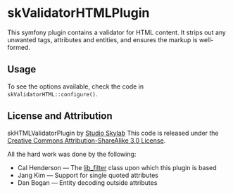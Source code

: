 skValidatorHTMLPlugin
=====================

This symfony plugin contains a validator for HTML content. It strips out any unwanted tags, attributes and entities, and ensures the markup is well-formed.



Usage
-----

To see the options available, check the code in `skValidatorHTML::configure()`.



License and Attribution
-----------------------

skHTMLValidatorPlugin by [Studio Skylab](http://www.studioskylab.com)
This code is released under the [Creative Commons Attribution-ShareAlike 3.0 License](http://creativecommons.org/licenses/by-sa/3.0/).

All the hard work was done by the following:

* Cal Henderson — The [lib_filter](https://github.com/iamcal/lib_filter) class upon which this plugin is based
* Jang Kim — Support for single quoted attributes
* Dan Bogan — Entity decoding outside attributes